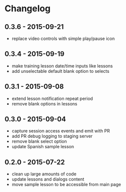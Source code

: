 # Changelog

## 0.3.6 - 2015-09-21

* replace video controls with simple play/pause icon

## 0.3.4 - 2015-09-19

* make training lesson date/time inputs like lessons
* add unselectable default blank option to selects

## 0.3.1 - 2015-09-08

* extend lesson notification repeat period
* remove blank options in lessons

## 0.3.0 - 2015-09-04

* capture session access events and emit with PR
* add PR debug logging to staging server
* remove blank select option
* update Spanish sample lesson

## 0.2.0 - 2015-07-22

* clean up large amounts of code
* update lessons and dialogs content
* move sample lesson to be accessible from main page
